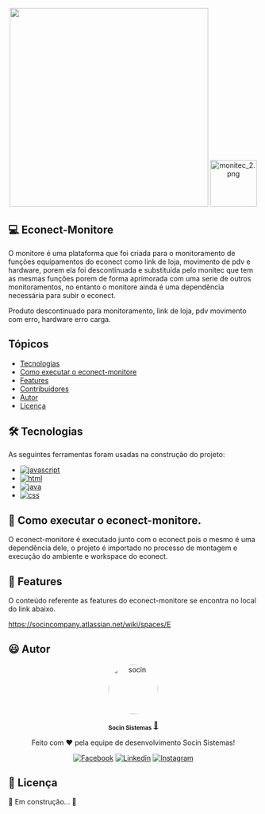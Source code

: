 
<p align="center"> 
      <img src="https://avatars.githubusercontent.com/u/48964967?v=4 width="350px" height="400px"/>
      <img src="https://static.wixstatic.com/media/b62a2d_c2df19675c714549aaa69b335bf37e13~mv2.png/v1/fill/w_188,h_188,al_c,q_85,usm_0.66_1.00_0.01/monitec_2.webp" alt="monitec_2.png" style="width: 94px; height: 94px; object-fit: cover; object-position: 50% 50%;">  
     
                                                                                                                                                 
<p align="center"> 

## 💻 Econect-Monitore
                 
O monitore é uma plataforma que foi criada para o monitoramento de funções equipamentos do econect como link de loja, movimento de pdv e hardware, porem ela foi descontinuada e substituída pelo monitec que tem as mesmas funções porem de forma aprimorada com uma serie de outros monitoramentos, no entanto o monitore ainda é uma dependência necessária para subir o econect.   
                 
Produto descontinuado para monitoramento, link de loja, pdv movimento com erro, hardware erro carga.
                
## Tópicos

- [Tecnologias](#-Tecnologias)
- [Como executar o econect-monitore](#-Como-executar-o-econect-monitore)
- [Features](#-Features)
- [Contribuidores](#-Contribuidores)
- [Autor](#-Autor)
- [Licença](#-Licença)

## 🛠 Tecnologias

As seguintes ferramentas foram usadas na construção do projeto:
                 


<ul> 
  <li><a href="https://developer.mozilla.org/pt-BR/docs/Web/JavaScript">
    <img src="https://img.shields.io/badge/JavaScript-F7DF1E?style=for-the-badge&logo=javascript&logoColor=black" alt="javascript">
  </a> </li>
  <li><a href="https://www.w3schools.com/html/">
    <img src="https://img.shields.io/badge/HTML5-E34F26?&style=for-the-badge&logo=html5&logoColor=white" alt="html">
  </a></li>                                                                                                                   
  <li><a href="https://www.java.com">
    <img src="https://img.shields.io/badge/Java%201.8-ED8B00?style=for-the-badge&logo=java&logoColor=white" alt="java">
  </a></li> 
  <li><a href="https://www.w3schools.com/css/">
    <img src="https://img.shields.io/badge/CSS-239120?&style=for-the-badge&logo=css3&logoColor=white" alt="css">
  </a></li>                                                                                                                          
 </ul>                                                                                                                                           


## 🚀 Como executar o econect-monitore.
                                                                                                             
O econect-monitore é executado junto com o econect pois o mesmo é uma dependência dele, o projeto é importado no processo de montagem e execução do ambiente e workspace do econect.

## 💫 Features

O conteúdo referente as features do econect-monitore se encontra no local  do link abaixo.

https://socincompany.atlassian.net/wiki/spaces/E

## 😃 Autor

<p align="center"> 
   <a href="https://www.socin.com.br/">
      <img style="border-radius: 50%;" src="https://avatars.githubusercontent.com/u/48964967?v=4" width="100px;" alt="socin"/>
   </a>
</p>
<p align="center"> 
      <sub><b>Socin Sistemas</b></sub></a> <a href="https://www.socin.com.br/" title="Socin">🚀</a>
<p align="center"> 
 Feito com ❤️  pela equipe de desenvolvimento Socin Sistemas!
</p>
<p align="center"> 
 <a href="https://www.facebook.com/socinsistemas"><img src="https://img.shields.io/badge/Facebook-1877F2?style=for-the-badge&logo=facebook&logoColor=white" alt="Facebook"></a>
<a href="https://www.linkedin.com/company/socinsistemas/"><img src="https://img.shields.io/badge/LinkedIn-0077B5?style=for-the-badge&logo=linkedin&logoColor=white" alt="Linkedin"></a>
<a href="https://www.instagram.com/socinsistemas/?hl=pt-br"><img src="https://img.shields.io/badge/Instagram-E4405F?style=for-the-badge&logo=instagram&logoColor=white" alt="Instagram"></a> 
</p>

## 📝 Licença

🚧 Em construção... 🚧

